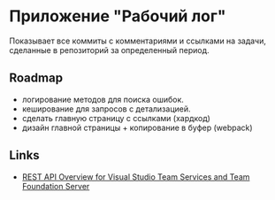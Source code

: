 ﻿# Приложение "Рабочий лог"

Показывает все коммиты с комментариями и ссылками на задачи, сделанные в репозиторий за определенный период.


## Roadmap

- логирование методов для поиска ошибок.
- кеширование для запросов с детализацией.
- сделать главную страницу с ссылками (хардкод)
- дизайн главной страницы + копирование в буфер (webpack)


## Links

- [REST API Overview for Visual Studio Team Services and Team Foundation Server](https://www.visualstudio.com/en-us/docs/integrate/api/overview)